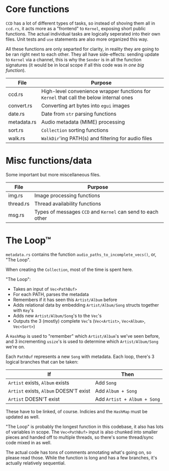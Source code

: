 # Core functions
`CCD` has a lot of different types of tasks, so instead of shoving them all in `ccd.rs`, it acts more as a "frontend" to `Kernel`, exposing short public functions. The actual individual tasks are logically seperated into their own files. Unit tests and `use` statements are also more organized this way.

All these functions are only separted for clarity, in reality they are going to be ran right next to each other. They all have side-effects: sending update to `Kernel` via a channel, this is why the `Sender` is in all the function signatures (it would be in local scope if all this code was in _one big function_).

| File           | Purpose |
|----------------|---------|
| ccd.rs         | High-level convenience wrapper functions for `Kernel` that call the below internal ones
| convert.rs     | Converting art bytes into `egui` images
| date.rs        | Date from `str` parsing functions
| metadata.rs    | Audio metadata (MIME) processing
| sort.rs        | `Collection` sorting functions
| walk.rs        | `WalkDir`'ing PATH(s) and filtering for audio files

# Misc functions/data
Some important but more miscellaneous files.

| File           | Purpose |
|----------------|---------|
| img.rs         | Image processing functions
| thread.rs      | Thread availability functions
| msg.rs         | Types of messages `CCD` and `Kernel` can send to each other

# The Loop™
`metadata.rs` contains the function `audio_paths_to_incomplete_vecs()`, or, "The Loop".

When creating the `Collection`, most of the time is spent here.

"The Loop":

- Takes an input of `Vec<PathBuf>`
- For each PATH, parses the metadata
- Remembers if it has seen this `Artist/Album` before
- Adds relational data by embedding `Artist/Album/Song` structs together with `Key`'s
- Adds new `Artist/Album/Song`'s to the `Vec`'s
- Outputs the 3 (mostly) complete `Vec`'s (`Vec<Artist>`, `Vec<Album>`, `Vec<Sort>`)

A `HashMap` is used to "remember" which `Artist/Album`'s we've seen before, and 3 incrementing `usize`'s is used to determine which `Artist/Album/Song` we're on.

Each `PathBuf` represents a new `Song` with metadata. Each loop, there's 3 logical branches that can be taken:

| If                                     | Then         |
|----------------------------------------|--------------|
| `Artist` exists, `Album` exists        | Add `Song`
| `Artist` exists, `Album` DOESN'T exist | Add `Album + Song`
| `Artist` DOESN'T exist                 | Add `Artist + Album + Song`

These have to be linked, of course. Indicies and the `HashMap` must be updated as well.

"The Loop" is probably the longest function in this codebase, it also has lots of variables in scope. The `Vec<PathBuf>` input is also chunked into smaller pieces and handed off to multiple threads, so there's some thread/sync code mixed in as well.

The actual code has tons of comments annotating what's going on, so please read those. While the function is long and has a few branches, it's actually relatively sequential.
